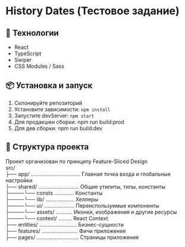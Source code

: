 # History Dates (Тестовое задание)

## 🧰 Технологии
- React
- TypeScript
- Swiper
- CSS Modules / Sass

## 📦 Установка и запуск
1. Склонируйте репозиторий
2. Установите зависимости: `npm install`
3. Запустите devServer: `npm start`
4. Для продакшен сборки: npm run build:prod
5. Для дев сборки: npm run build:dev

## 📁 Структура проекта
Проект организован по принципу Feature-Sliced Design <br />
src/ <br />
├── app/ ................................. Главная точка входа и глобальные настройки <br />
├── shared/ ........................... Общие утилиты, типы, константы <br />
├────└── consts ............. Константы <br />
├────└── lib/ ................... Хелперы <br />
├────└── ui/ .................... Переиспользуемые компоненты <br />
├────└── assets/ ........... Иконки, изображения и другие ресурсы <br />
├────└── context/ ......... React Context <br />
├── entities/ ......................... Бизнес-сущности <br />
├── features/ ........................ Фичи приложения <br />
├── pages/ ............................ Страницы приложения <br />
